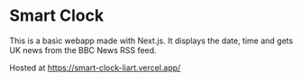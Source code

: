# Smart Clock

This is a basic webapp made with Next.js. It displays the date, time and gets UK news from the BBC News RSS feed. 

Hosted at https://smart-clock-liart.vercel.app/
